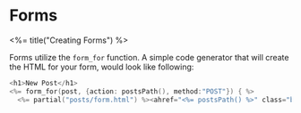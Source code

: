 # Forms

<%= title("Creating Forms") %>

Forms utilize the `form_for` function. A simple code generator that will create the HTML for your form, would look like following:

```go
<h1>New Post</h1>
<%= form_for(post, {action: postsPath(), method:"POST"}) { %>
  <%= partial("posts/form.html") %><ahref="<%= postsPath() %>" class="btn btn-warning"data-confirm="Are you sure?">Cancel</a><% } %>
```